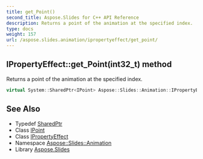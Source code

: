 ```yaml
---
title: get_Point()
second_title: Aspose.Slides for C++ API Reference
description: Returns a point of the animation at the specified index.
type: docs
weight: 157
url: /aspose.slides.animation/ipropertyeffect/get_point/
---
```

## IPropertyEffect::get_Point(int32_t) method


Returns a point of the animation at the specified index.

```cpp
virtual System::SharedPtr<IPoint> Aspose::Slides::Animation::IPropertyEffect::get_Point(int32_t index)=0
```

## See Also

* Typedef [SharedPtr](../../../system/sharedptr/)
* Class [IPoint](../../ipoint/)
* Class [IPropertyEffect](../)
* Namespace [Aspose::Slides::Animation](../../)
* Library [Aspose.Slides](../../../)